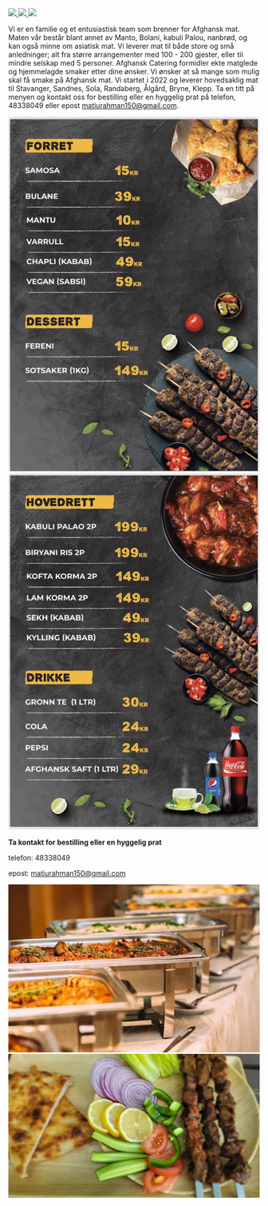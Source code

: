 <a href="https://www.facebook.com/afghanskcateringstavanger/" target="_blank" >
  <img src="https://img.shields.io/badge/Facebook-1877F2?style=for-the-badge&logo=facebook&logoColor=white" />
</a>
<a href="https://www.instagram.com/afghansk_catering/" target="_blank" >
  <img src="https://img.shields.io/badge/Instagram-E4405F?style=for-the-badge&logo=instagram&logoColor=white" />
</a>
<a href="https://www.tiktok.com/@afghanscatering/" target="_blank" >
  <img src="https://img.shields.io/badge/TikTok-%23000000.svg?style=for-the-badge&logo=TikTok&logoColor=white" />
</a>

Vi er en familie og et entusiastisk team som brenner for Afghansk mat. Maten vår består blant annet av Manto, Bolani, kabuli Palou, nanbrød, og kan også minne om asiatisk mat. Vi leverer mat til både store og små anledninger; alt fra større arrangementer med 100 - 200 gjester, eller til mindre selskap med 5 personer. Afghansk Catering formidler ekte matglede og hjemmelagde smaker etter dine ønsker. Vi ønsker at så mange som mulig skal få smake på Afghansk mat. Vi startet i 2022 og leverer hovedsaklig mat til Stavanger, Sandnes, Sola, Randaberg, Ålgård, Bryne, Klepp. Ta en titt på menyen og kontakt oss for bestilling eller en hyggelig prat på telefon, 48338049 eller epost matiurahman150@gmail.com.

<img class="image" src="bilder/meny1.jfif?raw=true">
<img class="image" src="bilder/meny2.jfif?raw=true">

**Ta kontakt for bestilling eller en hyggelig prat**

telefon: 48338049 

epost: matiurahman150@gmail.com

<img class="image" src="bilder/servering1.jpg?raw=true">
<img class="image" src="bilder/servering2.jpg?raw=true">

